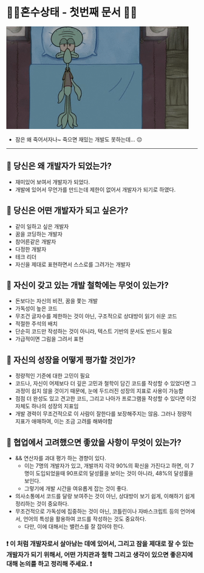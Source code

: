 # 😵‍💫혼수상태 - 첫번째 문서 😵‍💫

![잠을 왜 죽어서 자나](2B42C2B9-C286-4B2F-A3B3-5BBFC0A1DAC0.gif)

- 잠은 왜 죽어서자나~ 죽으면 재밌는 개발도 못하는데... 😔

---

## 🚀 당신은 왜 개발자가 되었는가?

- 재미있어 보여서 개발자가 되었다.
- 개발에 있어서 무언가를 만드는데 제한이 없어서 개발자가 되기로 하였다.

## 🚀 당신은 어떤 개발자가 되고 싶은가?

- 같이 일하고 싶은 개발자
- 꿈을 코딩하는 개발자
- 참어른같은 개발자
- 다정한 개발자
- 테크 리더
- 자신을 제대로 표현하면서 스스로를 그려가는 개발자

## 🚀 자신이 갖고 있는 개발 철학에는 무엇이 있는가?

- 돈보다는 자신의 비전, 꿈을 쫓는 개발
- 가독성이 높은 코드
- 무조건 글자수를 제한하는 것이 아닌, 구조적으로 상대방이 읽기 쉬운 코드
- 적절한 주석의 배치
- 단순히 코드만 작성하는 것이 아니라, 텍스트 기반의 문서도 반드시 필요
- 가급적이면 그림을 그려서 표현

## 🚀 자신의 성장을 어떻게 평가할 것인가? 

- 정량적인 기준에 대한 고민이 필요
- 코드나, 자신이 어제보다 더 깊은 고민과 철학이 담긴 코드를 작성할 수 있었다면 그 과정이 쉽지 않을 것이기 때문에, 눈에 두드러진 성장의 지표로 사용이 가능함
- 점점 더 완성도 있고 견고한 코드, 그리고 나아가 프로그램을 작성할 수 있다면 이것 자체도 하나의 성장의 지표임
- 개발 경력이 무조건적으로 이 사람이 잘한다를 보장해주지는 않음. 그러나 정량적 지표가 애매하여, 이는 조금 고려를 해봐야함

## 🚀 협업에서 고려했으면 좋았을 사항이 무엇이 있는가?

- && 연산자를 과대 평가 하는 경향이 있다. 
  - 이는 7명의 개발자가 있고, 개발까지 각각 90%의 확신을 가진다고 하면, 이 7명이 도입되었을때 90프로의 달성률을 보이는 것이 아니라, 48%의 달성률을 보인다.
  - 그렇기에 개발 시간을 여유롭게 잡는 것이 좋다.
- 의사소통에서 코드를 달랑 보여주는 것이 아닌, 상대방이 보기 쉽게, 이해하기 쉽게 정리하는 것이 중요하다.
- 무조건적으로 가독성에 집중하는 것이 아닌, 코틀린이나 자바스크립트 등의 언어에서, 언어의 특성을 활용하여 코드를 작성하는 것도 중요하다.
  - 다만, 이에 대해서는 밸런스를 잘 잡아야 한다.

### ❗️ 이 처럼 개발자로서 살아남는 데에 있어서, 그리고 잠을 제대로 잘 수 있는 개발자가 되기 위해서, 어떤 가치관과 철학 그리고 생각이 있으면 좋은지에 대해 논의를 하고 정리해 주세요. ❗️